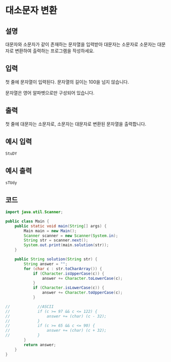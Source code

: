# 대소문자 변환

## 설명
대문자와 소문자가 같이 존재하는 문자열을 입력받아 대문자는 소문자로 소문자는 대문자로 변환하여 출력하는 프로그램을 작성하세요.


## 입력
첫 줄에 문자열이 입력된다. 문자열의 길이는 100을 넘지 않습니다.

문자열은 영어 알파벳으로만 구성되어 있습니다.


## 출력
첫 줄에 대문자는 소문자로, 소문자는 대문자로 변환된 문자열을 출력합니다.


## 예시 입력
```
StuDY
```

## 예시 출력

```
sTUdy
```

## 코드

```java
import java.util.Scanner;

public class Main {
    public static void main(String[] args) {
        Main main = new Main();
        Scanner scanner = new Scanner(System.in);
        String str = scanner.next();
        System.out.print(main.solution(str));
    }

    public String solution(String str) {
        String answer = "";
        for (char c : str.toCharArray()) {
            if (Character.isUpperCase(c)) {
                answer += Character.toLowerCase(c);
            }
            if (Character.isLowerCase(c)) {
                answer += Character.toUpperCase(c);
            }

//            //ASCII
//            if (c >= 97 && c <= 122) {
//                answer += (char) (c - 32);
//            }
//            if (c >= 65 && c <= 90) {
//                answer += (char) (c + 32);
//            }
        }
        return answer;
    }
}

```